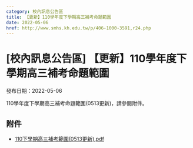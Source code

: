```yaml
---
category: 校內訊息公告區
title: 【更新】110學年度下學期高三補考命題範圍
date: 2022-05-06
href: http://www.smhs.kh.edu.tw/p/406-1000-3591,r24.php
---
```


# [校內訊息公告區] 【更新】110學年度下學期高三補考命題範圍

發布日期：2022-05-06

110學年度下學期高三補考命題範圍(0513更新)，請參閱附件。

## 附件

- [110下學期高三補考範圍(0513更新).pdf](https://www.smhs.kh.edu.tw/var/file/0/1000/attach/2/pta_3436_7773465_08929.pdf)
